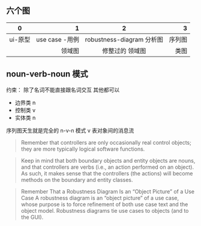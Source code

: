 ## 六个图

| 0  | 1 | 2 | 3 |
| -------- | -----: | :----: | ----: | 
| ui-原型 | use case -用例 | robustness-diagram 分析图 | 序列图 | 
|        | 领域图 | 修整过的 领域图 | 类图 | 



## noun-verb-noun 模式

约束： 除了名词不能直接跟名词交互  其他都可以

- 边界类 n  
- 控制类 v  
- 实体类 n

序列图天生就是完全的 n-v-n 模式
v 表对象间的消息流

> Remember that controllers are only occasionally real control objects; they are more
typically logical software functions.

> Keep in mind that both boundary objects and entity objects are nouns, and that controllers
are verbs (i.e., an action performed on an object). As such, it makes sense that the
controllers (the actions) will become methods on the boundary and entity classes.

> Remember That a Robustness Diagram Is an “Object Picture” of a Use Case
A robustness diagram is an “object picture” of a use case, whose purpose is to force refinement
of both use case text and the object model. Robustness diagrams tie use cases to objects (and
to the GUI).